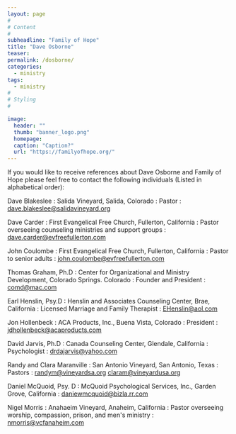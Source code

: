 ```yaml
---
layout: page
#
# Content
#
subheadline: "Family of Hope"
title: "Dave Osborne"
teaser: 
permalink: /dosborne/
categories:
  - ministry
tags:
  - ministry
#
# Styling
#

image:
  header: ""
  thumb: "banner_logo.png"
  homepage:
  caption: "Caption?"
  url: "https://familyofhope.org/"
---
```


If you would like to receive references about Dave Osborne and Family of Hope
please feel free to contact the following individuals (Listed in alphabetical
order):

Dave Blakeslee
:   Salida Vineyard, Salida, Colorado
:   Pastor
:   dave.blakeslee@salidavineyard.org

Dave Carder
:   First Evangelical Free Church, Fullerton, California
:   Pastor overseeing counseling ministries and support groups
:   dave.carder@evfreefullerton.com

John Coulombe
:   First Evangelical Free Church, Fullerton, California
:   Pastor to senior adults
:   john.coulombe@evfreefullerton.com

Thomas Graham, Ph.D
:   Center for Organizational and Ministry Development, Colorado Springs. Colorado
:   Founder and President
:   comd@mac.com

Earl Henslin, Psy.D
:   Henslin and Associates Counseling Center, Brae, California
:   Licensed Marriage and Family Therapist
:   EHenslin@aol.com

Jon Hollenbeck
:   ACA Products, Inc., Buena Vista, Colorado
:   President
:   jdhollenbeck@acaproducts.com

David Jarvis, Ph.D
:   Canada Counseling Center, Glendale, California
:   Psychologist
:   drdajarvis@yahoo.com

Randy and Clara Maranville
:   San Antonio Vineyard, San Antonio, Texas
:   Pastors
:   randym@vineyardsa.org claram@vineyardusa.org

Daniel McQuoid, Psy. D
:   McQuoid Psychological Services, Inc., Garden Grove, California
:   daniewmcquoid@bizla.rr.com

Nigel Morris
:   Anahaeim Vineyard, Anaheim, California
:   Pastor overseeing worship, compassion, prison, and men's ministry
:   nmorris@vcfanaheim.com


